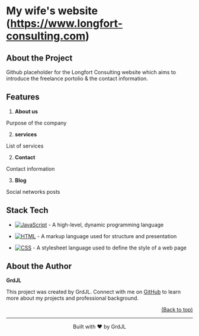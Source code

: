# My wife's website (https://www.longfort-consulting.com)

<!-- TABLE_CONTENT_PLACEHOLDER -->

## About the Project

Github placeholder for the Longfort Consulting website which aims to introduce the freelance portolio & the contact information.



## Features

1. **About us**

Purpose of the company

2. **services**

List of services

2. **Contact**

Contact information

3. **Blog**

Social networks posts


## Stack Tech
- [![JavaScript][JavaScript-badge]][JavaScript-url] - A high-level, dynamic programming language

[JavaScript-badge]: https://img.shields.io/badge/JavaScript-F7DF1E?style=for-the-badge&logo=javascript
[JavaScript-url]: }
- [![HTML][HTML-badge]][HTML-url] - A markup language used for structure and presentation

[HTML-badge]: https://img.shields.io/badge/HTML-E34F26?style=for-the-badge&logo=html
[HTML-url]: }
- [![CSS][CSS-badge]][CSS-url] - A stylesheet language used to define the style of a web page

[CSS-badge]: https://img.shields.io/badge/CSS-264DE4?style=for-the-badge&logo=css
[CSS-url]: }



## About the Author

**GrdJL**

This project was created by GrdJL. Connect with me on [GitHub](https://github.com/grdjl)  to learn more about my projects and professional background.


<p align="right"><a href="#readme-top">(Back to top)</a></p>

---
 <div align="center">Built with ❤️ by GrdJL</a></div>
